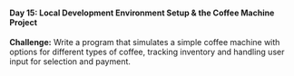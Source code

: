 #### Day 15: Local Development Environment Setup & the Coffee Machine Project
**Challenge:** Write a program that simulates a simple coffee machine with options for different types of coffee, tracking inventory and handling user input for selection and payment.



